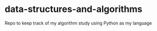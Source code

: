 # data-structures-and-algorithms
Repo to keep track of my algorithm study using Python as my language
